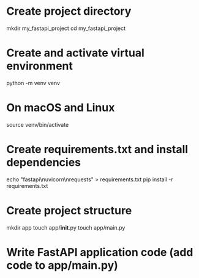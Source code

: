 # Create project directory
mkdir my_fastapi_project
cd my_fastapi_project

# Create and activate virtual environment
python -m venv venv

# On macOS and Linux
source venv/bin/activate

# Create requirements.txt and install dependencies
echo "fastapi\nuvicorn\nrequests" > requirements.txt
pip install -r requirements.txt

# Create project structure
mkdir app
touch app/__init__.py
touch app/main.py

# Write FastAPI application code (add code to app/main.py)
